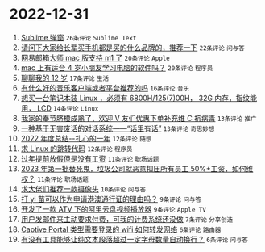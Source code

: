 # 2022-12-31

1. [Sublime 弹窗](https://www.v2ex.com/t/905745) `26条评论` `Sublime Text`
1. [请问下大家给长辈买手机都是买的什么品牌的，推荐一下](https://www.v2ex.com/t/905758) `22条评论` `问与答`
1. [网易邮箱大师 mac 版支持 m1 了](https://www.v2ex.com/t/905746) `20条评论` `Apple`
1. [mac 上有适合 4 岁小朋友学习电脑的软件吗？](https://www.v2ex.com/t/905734) `20条评论` `程序员`
1. [聊聊我的 12 岁](https://www.v2ex.com/t/905733) `17条评论` `生活`
1. [有什么好的音乐客户端或者平台推荐的吗](https://www.v2ex.com/t/905749) `16条评论` `音乐`
1. [想买一台笔记本装 Linux ，必须有 6800H/125(7)00H， 32G 内存，指纹能用， LCD](https://www.v2ex.com/t/905767) `14条评论` `Linux`
1. [我家的奉节脐橙成熟了，欢迎 V 友们优惠下单补充维 C 抗病毒](https://www.v2ex.com/t/905752) `13条评论` `推广`
1. [一种基于无害废话的对话系统——“话里有话”](https://www.v2ex.com/t/905750) `13条评论` `奇思妙想`
1. [2022 年度总结--扎心的一年](https://www.v2ex.com/t/905770) `12条评论` `随想`
1. [求 Linux 的跳转代码](https://www.v2ex.com/t/905744) `12条评论` `程序员`
1. [过年提前放假但是没有工资](https://www.v2ex.com/t/905766) `11条评论` `职场话题`
1. [2023 年第一批替死鬼，垃圾公司就恶意扣压所有员工 50%+工资，如何维权？](https://www.v2ex.com/t/905751) `11条评论` `职场话题`
1. [求大佬们推荐一款摄像头](https://www.v2ex.com/t/905727) `10条评论` `问与答`
1. [打 yi 苗可以作为申请港澳通行证的理由吗？](https://www.v2ex.com/t/905765) `9条评论` `问与答`
1. [开发了一款 ATV 下的阿里云盘视频播放器](https://www.v2ex.com/t/905728) `9条评论` `Apple TV`
1. [用户发邮件来主动要求付费，可我的计费系统还没做](https://www.v2ex.com/t/905723) `7条评论` `分享创造`
1. [Captive Portal 类型需要登录的 wifi 如何转发网络](https://www.v2ex.com/t/905755) `6条评论` `路由器`
1. [有没有工具能够让纯文本段落超过一定字母数量自动换行？](https://www.v2ex.com/t/905754) `6条评论` `问与答`
